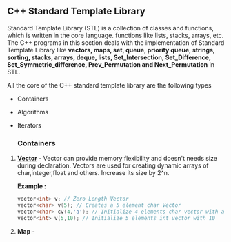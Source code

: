 ## C++ Standard Template Library

Standard Template Library (STL) is a collection of classes and functions, which is written in the core language. functions like lists, stacks, arrays, etc. The C++ programs in this section deals with the implementation of Standard Template Library like **vectors, maps, set, queue, priority queue, strings, sorting, stacks, arrays, deque, lists, Set_Intersection, Set_Difference, Set_Symmetric_difference, Prev_Permutation and Next_Permutation** in STL.

All the core of the C++ standard template library are the following types 

- Containers

- Algorithms

- Iterators

  

  ### **Containers** 

1. <u>**Vector**</u> - Vector can provide memory flexibility and doesn't needs size during declaration. Vectors are used for creating dynamic arrays of char,integer,float and others. Increase its size by 2^n.

   **Example :** 

   ```c++
   vector<int> v; // Zero Length Vector
   vector<char> v(5); // Creates a 5 element char Vector
   vector<char> cv(4,'a'); // Initialize 4 elements char vector with a
   vector<int> v(5,10); // Initialize 5 elements int vector with 10
   ```

   

2. **Map** - 